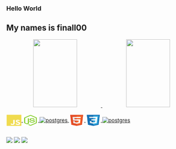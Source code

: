 ### Hello World 

## My names is finall00 

<div align="center">
  <a href="https://github.com/finall00">
  <img height="180em" width="48%" src="https://github-readme-stats.vercel.app/api?username=finall00&show_icons=true&theme=dracula&include_all_commits=true&count_private=true"/>
  
 <img height="180em" width="48%" src="https://github-readme-stats.vercel.app/api/top-langs/?username=finall00&layout=compact&langs_count=7&theme=dracula"/>
</div>
<div style="display: inline_block"><br>
  <img align="center" alt="Js" height="30" width="40" src="https://raw.githubusercontent.com/devicons/devicon/master/icons/javascript/javascript-plain.svg">
  <img align="center" alt="React" height="30" width="40" src="https://raw.githubusercontent.com/devicons/devicon/master/icons/nodejs/nodejs-original.svg">
  <img align="center" alt="postgres" height="50" width="50" src="https://cdn.jsdelivr.net/gh/devicons/devicon/icons/java/java-original-wordmark.svg">
  <img align="center" alt="HTML" height="30" width="40" src="https://raw.githubusercontent.com/devicons/devicon/master/icons/html5/html5-original.svg">
  <img align="center" alt="CSS" height="30" width="40" src="https://raw.githubusercontent.com/devicons/devicon/master/icons/css3/css3-original.svg">
  <img align="center" alt="postgres" height="40" width="36" src="https://cdn.jsdelivr.net/gh/devicons/devicon/icons/postgresql/postgresql-original.svg">
</div>  
  
  ##
 
<div> 
  <a href="discord" target="_blank"><img src="https://img.shields.io/badge/Discord-7289DA?style=for-the-badge&logo=discord&logoColor=white" target="_blank"></a>   
  <a href = "colocar o email"><img src="https://img.shields.io/badge/-Gmail-%23333?style=for-the-badge&logo=gmail&logoColor=white" target="_blank"></a>
  <a href="Colocar o linkedin" target="_blank"><img src="https://img.shields.io/badge/-LinkedIn-%230077B5?style=for-the-badge&logo=linkedin&logoColor=white" target="_blank"></a>     
</div>

##
  
